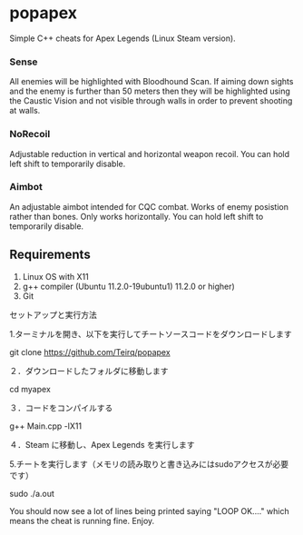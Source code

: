 # popapex
Simple C++ cheats for Apex Legends (Linux Steam version).

### Sense 
All enemies will be highlighted with Bloodhound Scan.
If aiming down sights and the enemy is further than 50 meters then they will be highlighted using the Caustic Vision and not visible through walls in order to prevent shooting at walls.

### NoRecoil
Adjustable reduction in vertical and horizontal weapon recoil.
You can hold left shift to temporarily disable.

### Aimbot
An adjustable aimbot intended for CQC combat. 
Works of enemy posistion rather than bones. 
Only works horizontally.
You can hold left shift to temporarily disable.

## Requirements
1. Linux OS with X11
2. g++ compiler (Ubuntu 11.2.0-19ubuntu1) 11.2.0 or higher)
3. Git

セットアップと実行方法

1.ターミナルを開き、以下を実行してチートソースコードをダウンロードします

git clone https://github.com/Teirq/popapex


２．ダウンロードしたフォルダに移動します

cd myapex


３．コードをコンパイルする

g++ Main.cpp -lX11


４．Steam に移動し、Apex Legends を実行します

5.チートを実行します（メモリの読み取りと書き込みにはsudoアクセスが必要です）

sudo ./a.out

You should now see a lot of lines being printed saying "LOOP OK...." which means the cheat is running fine. Enjoy.













